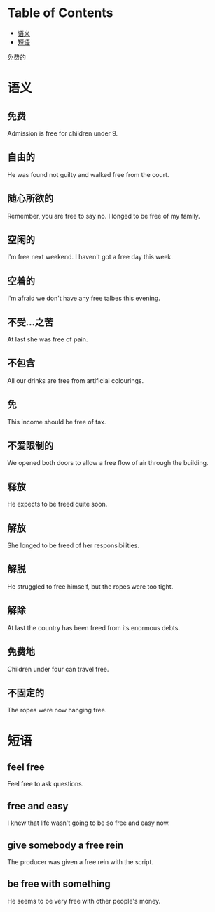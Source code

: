 
# Table of Contents

-   [语义](#orgcf6ec21)
-   [短语](#org65fedc6)

免费的


<a id="orgcf6ec21"></a>

# 语义


## 免费

Admission is free for children under 9.


## 自由的

He was found not guilty and walked free from the court.


## 随心所欲的

Remember, you are free to say no.
I longed to be free of my family.


## 空闲的

I'm free next weekend.
I haven't got a free day this week.


## 空着的

I'm afraid we don't have any free talbes this evening.


## 不受&#x2026;之苦

At last she was free of pain.


## 不包含

All our drinks are free from artificial colourings.


## 免

This income should be free of tax.


## 不爱限制的

We opened both doors to allow a free flow of air through the building.


## 释放

He expects to be freed quite soon.


## 解放

She longed to be freed of her responsibilities.


## 解脱

He struggled to free himself, but the ropes were too tight.


## 解除

At last the country has been freed from its enormous debts.


## 免费地

Children under four can travel free.


## 不固定的

The ropes were now hanging free.


<a id="org65fedc6"></a>

# 短语


## feel free

Feel free to ask questions.


## free and easy

I knew that life wasn't going to be so free and easy now.


## give somebody a free rein

The producer was given a free rein with the script.


## be free with something

He seems to be very free with other people's money.


